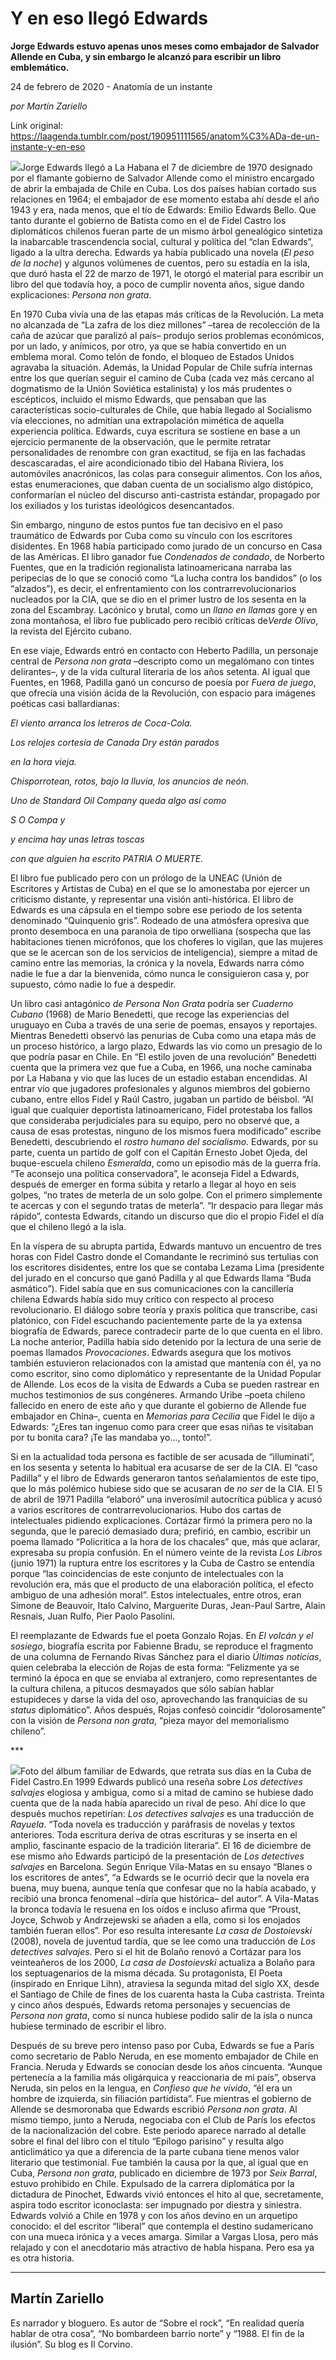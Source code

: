 # Y en eso llegó Edwards

**Jorge Edwards estuvo apenas unos meses como embajador de Salvador Allende en Cuba, y sin embargo le alcanzó para escribir un libro emblemático.**

24 de febrero de 2020 - Anatomía de un instante

_por Martín Zariello_

Link original: https://laagenda.tumblr.com/post/190951111565/anatom%C3%ADa-de-un-instante-y-en-eso

![](https://64.media.tumblr.com/40087d49e3a6343020287d85de587433/346fb10497ada422-fe/s500x750/c62b65e916657bdc7b96b9359488aabfede35ee8.jpg)Jorge
Edwards llegó a La Habana el 7 de diciembre de 1970 designado por el
flamante gobierno de Salvador Allende como el ministro encargado de
abrir la embajada de Chile en Cuba. Los dos países habían cortado
sus relaciones en 1964; el embajador de ese momento estaba ahí desde
el año 1943 y era, nada menos, que el tío de Edwards: Emilio
Edwards Bello. Que tanto durante el gobierno de Batista como en el de
Fidel Castro los diplomáticos chilenos fueran parte de un mismo
árbol genealógico sintetiza la inabarcable trascendencia social,
cultural y política del “clan Edwards”, ligado a la ultra
derecha. Edwards ya había publicado una novela (*El
peso de la noche*) y
algunos volúmenes de cuentos, pero su estadía en la isla, que duró
hasta el 22 de marzo de 1971, le otorgó el material para escribir un
libro del que todavía hoy, a poco de cumplir noventa años, sigue
dando explicaciones: *Persona
non grata*.  

En
1970 Cuba vivía una de las etapas más críticas de la Revolución.
La meta no alcanzada de “La zafra de los diez millones” –tarea de
recolección de la caña de azúcar que paralizó al país– produjo
serios problemas económicos, por un lado, y anímicos, por otro, ya
que se había convertido en un emblema moral. Como telón de fondo,
el bloqueo de Estados Unidos agravaba la situación. Además, la
Unidad Popular de Chile sufría internas entre los que querían
seguir el camino de Cuba (cada vez más cercano al dogmatismo de la
Unión Soviética estalinista) y los más prudentes o escépticos,
incluido el mismo Edwards, que pensaban que las características
socio-culturales de Chile, que había llegado al Socialismo vía
elecciones, no admitían una extrapolación mimética de aquella
experiencia política. Edwards, cuya escritura se sostiene en base a
un ejercicio permanente de la observación, que le permite retratar
personalidades de renombre con gran exactitud, se fija en las
fachadas descascaradas, el aire acondicionado tibio del Habana
Riviera, los automóviles anacrónicos, las colas para conseguir
alimentos. Con los años, estas enumeraciones, que daban cuenta de un
socialismo algo distópico, conformarían el núcleo del discurso
anti-castrista estándar, propagado por los exiliados y los turistas
ideológicos desencantados.

Sin
embargo, ninguno de estos puntos fue tan decisivo en el paso
traumático de Edwards por Cuba como su vínculo con los escritores
disidentes. En 1968 había participado como jurado de un concurso en
Casa de las Américas. El libro ganador fue *Condenados
de condado*, de
Norberto Fuentes, que en la tradición regionalista latinoamericana
narraba las peripecias de lo que se conoció como “La lucha contra
los bandidos” (o los “alzados”), es decir, el enfrentamiento
con los contrarrevolucionarios nucleados por la CIA, que se dio en el
primer lustro de los sesenta en la zona del Escambray. Lacónico y
brutal, como un *llano
en llamas* gore y en
zona montañosa, el libro fue publicado pero recibió críticas de*Verde Olivo*, la
revista del Ejército cubano.

En
ese viaje, Edwards entró en contacto con Heberto Padilla, un
personaje central de *Persona
non grata* –descripto
como un megalómano con tintes delirantes–, y de la vida cultural
literaria de los años setenta. Al igual que Fuentes, en 1968,
Padilla ganó un concurso de poesía por *Fuera
de juego*, que ofrecía
una visión ácida de la Revolución, con espacio para imágenes
poéticas casi ballardianas:

*El
viento arranca los letreros de Coca-Cola.* 

*Los
relojes cortesía de Canada Dry están parados*

*en
la hora vieja.* 

*Chisporrotean,
rotos, bajo la lluvia, los anuncios de neón.* 

*Uno
de Standard Oil Company queda algo así como* 

*S
        O         Compa       y*

 *y
encima hay unas letras toscas*

*con
que alguien ha escrito PATRIA O MUERTE.*


El libro fue publicado pero con
un prólogo de la UNEAC (Unión de Escritores y Artistas de Cuba) en
el que se lo amonestaba por ejercer un criticismo distante, y
representar una visión anti-histórica. El libro de Edwards es una
cápsula en el tiempo sobre ese periodo de los setenta denominado
“Quinquenio gris”. Rodeado de una atmósfera opresiva que pronto
desemboca en una paranoia de tipo orwelliana (sospecha que las
habitaciones tienen micrófonos, que los choferes lo vigilan, que las
mujeres que se le acercan son de los servicios de inteligencia),
siempre a mitad de camino entre las memorias, la crónica y la
novela, Edwards narra cómo nadie le fue a dar la bienvenida, cómo
nunca le consiguieron casa y, por supuesto, cómo nadie lo fue a
despedir.

Un
libro casi antagónico *de
Persona Non Grata*
podría ser *Cuaderno
Cubano* (1968) de Mario
Benedetti, que recoge las experiencias del uruguayo en Cuba a través
de una serie de poemas, ensayos y reportajes. Mientras Benedetti
observó las penurias de Cuba como una etapa más de un proceso
histórico, a largo plazo, Edwards las vio como un presagio de lo que
podría pasar en Chile. En “El estilo joven de una revolución”
Benedetti cuenta que la primera vez que fue a Cuba, en 1966, una
noche caminaba por La Habana y vio que las luces de un estadio
estaban encendidas. Al entrar vio que jugadores profesionales y
algunos miembros del gobierno cubano, entre ellos Fidel y Raúl
Castro, jugaban un partido de béisbol. “Al igual que cualquier
deportista latinoamericano, Fidel protestaba los fallos que
consideraba perjudiciales para su equipo, pero no observé que, a
causa de esas protestas, ninguno de los mismos fuera modificado”
escribe Benedetti, descubriendo el *rostro
humano del socialismo*.
Edwards, por su parte, cuenta un partido de golf con el Capitán
Ernesto Jobet Ojeda, del buque-escuela chileno *Esmeralda*,
como un episodio más de la guerra fría. “Te aconsejo una política
conservadora”, le aconseja Fidel a Edwards, después de emerger en
forma súbita y retarlo a llegar al hoyo en seis golpes, “no trates
de meterla de un solo golpe. Con el primero simplemente te acercas y
con el segundo tratas de meterla”. “Ir despacio para llegar más
rápido”, contesta Edwards, citando un discurso que dio el propio
Fidel el día que el chileno llegó a la isla.  

En
la víspera de su abrupta partida, Edwards mantuvo un encuentro de
tres horas con Fidel Castro donde el Comandante le recriminó sus
tertulias con los escritores disidentes, entre los que se contaba
Lezama Lima (presidente del jurado en el concurso que ganó Padilla y
al que Edwards llama “Buda asmático”). Fidel sabía que en sus
comunicaciones con la cancillería chilena Edwards había sido muy
crítico con respecto al proceso revolucionario. El diálogo sobre
teoría y praxis política que transcribe, casi platónico, con Fidel
escuchando pacientemente parte de la ya extensa biografía de
Edwards, parece contradecir parte de lo que cuenta en el libro. La
noche anterior, Padilla había sido detenido por la lectura de una
serie de poemas llamados *Provocaciones*.
Edwards asegura que los motivos también estuvieron relacionados con
la amistad que mantenía con él, ya no como escritor, sino como
diplomático y representante de la Unidad Popular de Allende. Los
ecos de la visita de Edwards a Cuba se pueden rastrear en muchos
testimonios de sus congéneres. Armando Uribe –poeta chileno
fallecido en enero de este año y que durante el gobierno de Allende
fue embajador en China–, cuenta en *Memorias
para Cecilia* que Fidel
le dijo a Edwards: “¿Eres tan ingenuo como para creer que esas
niñas te visitaban por tu bonita cara? ¡Te las mandaba yo…,
tonto!”.     

Si
en la actualidad toda persona es factible de ser acusada de
“illuminati”, en los sesenta y setenta lo habitual era acusarse
de ser de la CIA. El “caso Padilla” y el libro de Edwards
generaron tantos señalamientos de este tipo, que lo más polémico
hubiese sido que se acusaran de *no
ser* de la CIA. El 5 de
abril de 1971 Padilla “elaboró” una inverosímil autocrítica
pública y acusó a varios escritores de contrarrevolucionarios. Hubo
dos cartas de intelectuales pidiendo explicaciones. Cortázar firmó
la primera pero no la segunda, que le pareció demasiado dura;
prefirió, en cambio, escribir un poema llamado “Policritica a la
hora de los chacales” que, más que aclarar, expresaba su propia
confusión. En el número veinte de la revista *Los
Libros* (junio 1971) la
ruptura entre los escritores y la Cuba de Castro se entendía porque
“las coincidencias de este conjunto de intelectuales con la
revolución era, más que el producto de una elaboración política,
el efecto ambiguo de una adhesión moral”. Estos intelectuales,
entre otros, eran Simone de Beauvoir, Italo Calvino, Marguerite
Duras, Jean-Paul Sartre, Alain Resnais, Juan Rulfo, Pier Paolo
Pasolini.

El
reemplazante de Edwards fue el poeta Gonzalo Rojas. En *El
volcán y el sosiego*,
biografía escrita por Fabienne Bradu, se reproduce el fragmento de
una columna de Fernando Rivas Sánchez para el diario *Últimas
noticias*, quien
celebraba la elección de Rojas de esta forma: “Felizmente ya se
terminó la época en que se enviaba al extranjero, como
representantes de la cultura chilena, a pitucos desmayados que sólo
sabían hablar estupideces y darse la vida del oso, aprovechando las
franquicias de su *status*
diplomático”. Años después, Rojas confesó coincidir
“dolorosamente” con la visión de *Persona
non grata*, “pieza
mayor del memorialismo chileno”. 


\*\*\*



![](https://64.media.tumblr.com/40087d49e3a6343020287d85de587433/346fb10497ada422-fe/s500x750/c62b65e916657bdc7b96b9359488aabfede35ee8.jpg)Foto del álbum familiar de Edwards, que retrata sus días en la Cuba de Fidel Castro.En
1999 Edwards publicó una reseña sobre *Los
detectives salvajes*
elogiosa y ambigua, como si a mitad de camino se hubiese dado cuenta
que de la nada había aparecido un rival de peso. Ahí dice lo que
después muchos repetirían: *Los
detectives salvajes* es
una traducción de *Rayuela*.
“Toda novela es traducción y paráfrasis de novelas y textos
anteriores. Toda escritura deriva de otras escrituras y se inserta en
el amplio, fascinante espacio de la tradición literaria”. El 16 de
diciembre de ese mismo año Edwards participó de la presentación de
*Los detectives salvajes*
en Barcelona. Según Enrique Vila-Matas en su ensayo “Blanes o los
escritores de antes”, “a Edwards se le ocurrió decir que la
novela era buena, muy buena, aunque tenía que confesar que no la
había acabado, y recibió una bronca fenomenal –diría que
histórica– del autor”. A Vila-Matas la bronca todavía le resuena
en los oídos e incluso afirma que “Proust, Joyce, Schwob y
Andrzejewski se añaden a ella, como si los enojados también fueran
ellos”. Por eso resulta interesante *La
casa de Dostoievski*
(2008), novela de juventud tardía, que se lee como una traducción
de *Los detectives
salvajes*. Pero si el
hit de Bolaño renovó a Cortázar para los veinteañeros de los
2000, *La casa de
Dostoievski* actualiza
a Bolaño para los septuagenarios de la misma década. Su
protagonista, El Poeta (inspirado en Enrique Lihn), atraviesa la
segunda mitad del siglo XX, desde el Santiago de Chile de fines de
los cuarenta hasta la Cuba castrista. Treinta y cinco años después,
Edwards retoma personajes y secuencias de *Persona
non grata*, como si
nunca hubiese podido salir de la isla o nunca hubiese terminado de
escribir el libro.

Después
de su breve pero intenso paso por Cuba, Edwards se fue a París como
secretario de Pablo Neruda, en ese momento embajador de Chile en
Francia. Neruda y Edwards se conocían desde los años cincuenta.
“Aunque pertenecía a la familia más oligárquica y reaccionaria
de mi país”, observa Neruda, sin pelos en la lengua, en *Confieso
que he vivido*, “él
era un hombre de izquierda, sin filiación partidista”. Fue
mientras el gobierno de Allende se desmoronaba que Edwards escribió
*Persona non grata*.
Al mismo tiempo, junto a Neruda, negociaba con el Club de París los
efectos de la nacionalización del cobre. Este periodo aparece 
narrado al detalle sobre el final del libro con el título  “Epílogo
parisino” y resulta algo anticlimático ya que a diferencia de la
parte cubana tiene menos valor literario que testimonial. Fue también
la causa por la que, al igual que en Cuba, *Persona
non grata*, publicado
en diciembre de 1973 por *Seix
Barral*, estuvo
prohibido en Chile. Expulsado de la carrera diplomática por la
dictadura de Pinochet, Edwards vivió entonces el hito al que,
secretamente, aspira todo escritor iconoclasta: ser impugnado por
diestra y siniestra. Edwards volvió a Chile en 1978 y con los años
devino en un arquetipo conocido: el del escritor “liberal” que
contempla el destino sudamericano con una mueca irónica y a veces
amarga. Similar a Vargas Llosa, pero más relajado y con el
anecdotario más atractivo de habla hispana. Pero esa ya es otra
historia.  




---

 Martín Zariello
----------------

 Es narrador y bloguero. Es autor de “Sobre el rock”, “En realidad quería hablar de otra cosa”, “No bombardeen barrio norte” y “1988. El fin de la ilusión”. Su blog es Il Corvino.

